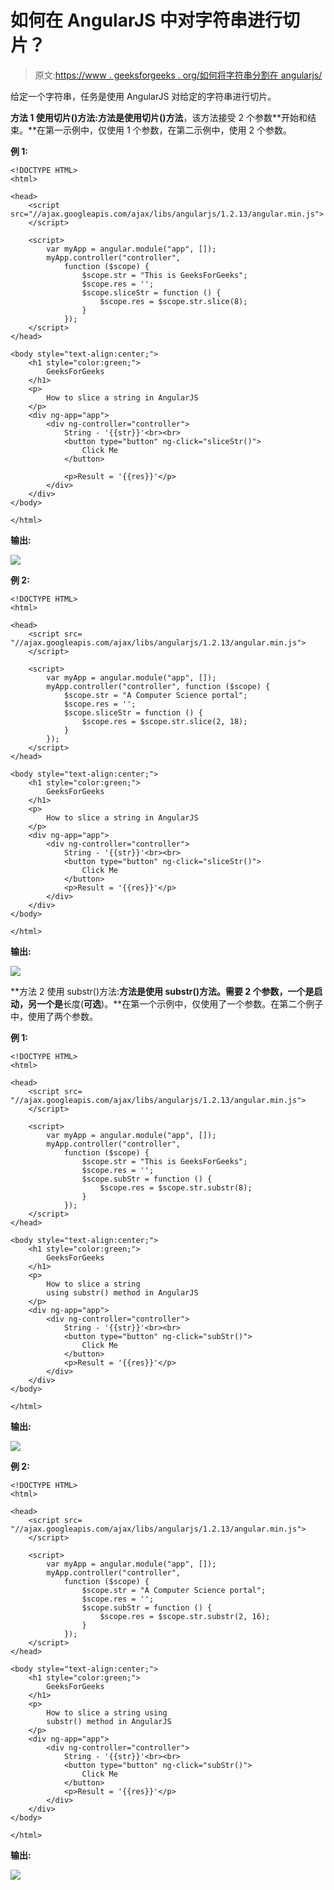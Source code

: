 # 如何在 AngularJS 中对字符串进行切片？

> 原文:[https://www . geeksforgeeks . org/如何将字符串分割在 angularjs/](https://www.geeksforgeeks.org/how-to-slice-a-string-in-angularjs/)

给定一个字符串，任务是使用 AngularJS 对给定的字符串进行切片。

**方法 1 使用切片()方法:**方法是使用**切片()方法**，该方法接受 2 个参数**开始和结束。**在第一示例中，仅使用 1 个参数，在第二示例中，使用 2 个参数。

**例 1:**

```tshtml
<!DOCTYPE HTML>
<html>

<head>
    <script src="//ajax.googleapis.com/ajax/libs/angularjs/1.2.13/angular.min.js">
    </script>

    <script>
        var myApp = angular.module("app", []);
        myApp.controller("controller",
            function ($scope) {
                $scope.str = "This is GeeksForGeeks";
                $scope.res = '';
                $scope.sliceStr = function () {
                    $scope.res = $scope.str.slice(8);
                }
            });
    </script>
</head>

<body style="text-align:center;">
    <h1 style="color:green;">
        GeeksForGeeks
    </h1>
    <p>
        How to slice a string in AngularJS
    </p>
    <div ng-app="app">
        <div ng-controller="controller">
            String - '{{str}}'<br><br>
            <button type="button" ng-click="sliceStr()">
                Click Me
            </button>

            <p>Result = '{{res}}'</p>
        </div>
    </div>
</body>

</html>    
```

**输出:**

![](img/ffcad7b0713c6308fa02432c35f6405a.png)

**例 2:**

```tshtml
<!DOCTYPE HTML>
<html>

<head>
    <script src=
"//ajax.googleapis.com/ajax/libs/angularjs/1.2.13/angular.min.js">
    </script>

    <script>
        var myApp = angular.module("app", []);
        myApp.controller("controller", function ($scope) {
            $scope.str = "A Computer Science portal";
            $scope.res = '';
            $scope.sliceStr = function () {
                $scope.res = $scope.str.slice(2, 18);
            }
        });
    </script>
</head>

<body style="text-align:center;">
    <h1 style="color:green;">
        GeeksForGeeks
    </h1>
    <p>
        How to slice a string in AngularJS
    </p>
    <div ng-app="app">
        <div ng-controller="controller">
            String - '{{str}}'<br><br>
            <button type="button" ng-click="sliceStr()">
                Click Me
            </button>
            <p>Result = '{{res}}'</p>
        </div>
    </div>
</body>

</html>
```

**输出:**

![](img/2ade1455b0fe0d7d1fb35c1338d25edd.png)

**方法 2 使用 substr()方法:**方法是使用 **substr()方法。**需要 2 个参数，一个是**启动**，另一个是**长度(**可选**)。**在第一个示例中，仅使用了一个参数。在第二个例子中，使用了两个参数。

**例 1:**

```tshtml
<!DOCTYPE HTML>
<html>

<head>
    <script src=
"//ajax.googleapis.com/ajax/libs/angularjs/1.2.13/angular.min.js">
    </script>

    <script>
        var myApp = angular.module("app", []);
        myApp.controller("controller",
            function ($scope) {
                $scope.str = "This is GeeksForGeeks";
                $scope.res = '';
                $scope.subStr = function () {
                    $scope.res = $scope.str.substr(8);
                }
            });
    </script>
</head>

<body style="text-align:center;">
    <h1 style="color:green;">
        GeeksForGeeks
    </h1>
    <p>
        How to slice a string
        using substr() method in AngularJS
    </p>
    <div ng-app="app">
        <div ng-controller="controller">
            String - '{{str}}'<br><br>
            <button type="button" ng-click="subStr()">
                Click Me
            </button>
            <p>Result = '{{res}}'</p>
        </div>
    </div>
</body>

</html> 
```

**输出:**

![](img/93301bc67c404697241fbdbdfa9f935c.png)

**例 2:**

```tshtml
<!DOCTYPE HTML>
<html>

<head>
    <script src=
"//ajax.googleapis.com/ajax/libs/angularjs/1.2.13/angular.min.js">
    </script>

    <script>
        var myApp = angular.module("app", []);
        myApp.controller("controller",
            function ($scope) {
                $scope.str = "A Computer Science portal";
                $scope.res = '';
                $scope.subStr = function () {
                    $scope.res = $scope.str.substr(2, 16);
                }
            });
    </script>
</head>

<body style="text-align:center;">
    <h1 style="color:green;">
        GeeksForGeeks
    </h1>
    <p>
        How to slice a string using
        substr() method in AngularJS
    </p>
    <div ng-app="app">
        <div ng-controller="controller">
            String - '{{str}}'<br><br>
            <button type="button" ng-click="subStr()">
                Click Me
            </button>
            <p>Result = '{{res}}'</p>
        </div>
    </div>
</body>

</html>       
```

**输出:**

![](img/d5659c9dd613ce4687966eaf6b43ee05.png)